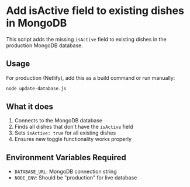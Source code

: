 # Add isActive field to existing dishes in MongoDB

This script adds the missing `isActive` field to existing dishes in the production MongoDB database.

## Usage

For production (Netlify), add this as a build command or run manually:

```bash
node update-database.js
```

## What it does

1. Connects to the MongoDB database
2. Finds all dishes that don't have the `isActive` field
3. Sets `isActive: true` for all existing dishes
4. Ensures new toggle functionality works properly

## Environment Variables Required

- `DATABASE_URL`: MongoDB connection string
- `NODE_ENV`: Should be "production" for live database